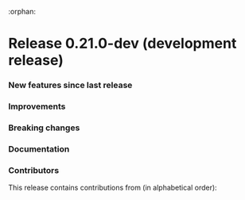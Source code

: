 :orphan:

# Release 0.21.0-dev (development release)

<h3>New features since last release</h3>

<h3>Improvements</h3>

<h3>Breaking changes</h3>


<h3>Documentation</h3>

<h3>Contributors</h3>

This release contains contributions from (in alphabetical order):


